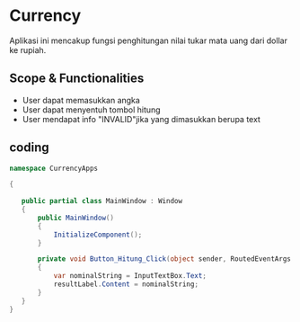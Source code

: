 # Currency 
Aplikasi ini mencakup fungsi penghitungan nilai tukar mata uang dari dollar
ke rupiah.

## Scope  & Functionalities
- User dapat memasukkan angka
- User dapat menyentuh tombol hitung
- User mendapat info "INVALID"jika yang dimasukkan berupa text


## coding

 ```csharp
namespace CurrencyApps

{
    
    public partial class MainWindow : Window
    {
        public MainWindow()
        {
            InitializeComponent();
        }

        private void Button_Hitung_Click(object sender, RoutedEventArgs e)
        {
            var nominalString = InputTextBox.Text;
            resultLabel.Content = nominalString;   
        }
    }
}

```